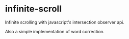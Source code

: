 # infinite-scroll

Infinite scrolling with javascript's intersection observer api.

Also a simple implementation of word correction.
